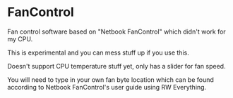 # FanControl
Fan control software based on "Netbook FanControl" which didn't work for my CPU.

This is experimental and you can mess stuff up if you use this.

Doesn't support CPU temperature stuff yet, only has a slider for fan speed.

You will need to type in your own fan byte location which can be found according to Netbook FanControl's user guide using RW Everything.
